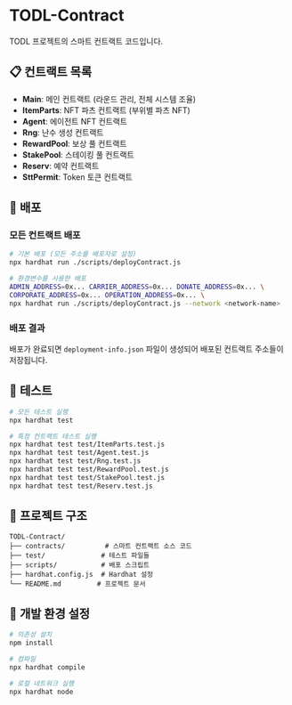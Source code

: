 # TODL-Contract

TODL 프로젝트의 스마트 컨트랙트 코드입니다.

## 📋 컨트랙트 목록

- **Main**: 메인 컨트랙트 (라운드 관리, 전체 시스템 조율)
- **ItemParts**: NFT 파츠 컨트랙트 (부위별 파츠 NFT)
- **Agent**: 에이전트 NFT 컨트랙트
- **Rng**: 난수 생성 컨트랙트
- **RewardPool**: 보상 풀 컨트랙트
- **StakePool**: 스테이킹 풀 컨트랙트
- **Reserv**: 예약 컨트랙트
- **SttPermit**: Token 토큰 컨트랙트

## 🚀 배포

### 모든 컨트랙트 배포

```bash
# 기본 배포 (모든 주소를 배포자로 설정)
npx hardhat run ./scripts/deployContract.js

# 환경변수를 사용한 배포
ADMIN_ADDRESS=0x... CARRIER_ADDRESS=0x... DONATE_ADDRESS=0x... \
CORPORATE_ADDRESS=0x... OPERATION_ADDRESS=0x... \
npx hardhat run ./scripts/deployContract.js --network <network-name>
```

### 배포 결과

배포가 완료되면 `deployment-info.json` 파일이 생성되어 배포된 컨트랙트 주소들이 저장됩니다.

## 🧪 테스트

```bash
# 모든 테스트 실행
npx hardhat test

# 특정 컨트랙트 테스트 실행
npx hardhat test test/ItemParts.test.js
npx hardhat test test/Agent.test.js
npx hardhat test test/Rng.test.js
npx hardhat test test/RewardPool.test.js
npx hardhat test test/StakePool.test.js
npx hardhat test test/Reserv.test.js
```

## 📁 프로젝트 구조

```
TODL-Contract/
├── contracts/          # 스마트 컨트랙트 소스 코드
├── test/              # 테스트 파일들
├── scripts/           # 배포 스크립트
├── hardhat.config.js  # Hardhat 설정
└── README.md         # 프로젝트 문서
```

## 🔧 개발 환경 설정

```bash
# 의존성 설치
npm install

# 컴파일
npx hardhat compile

# 로컬 네트워크 실행
npx hardhat node
```
